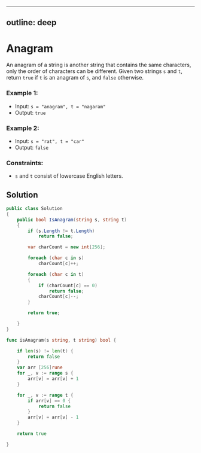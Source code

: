 
---
outline: deep
---

# Anagram

An anagram of a string is another string that contains the same characters, only the order of characters can be different.
Given two strings `s` and `t`, return `true` if `t` is an anagram of `s`, and `false` otherwise.

### Example 1:

- Input: `s = "anagram", t = "nagaram"`
- Output: `true`

### Example 2:

- Input: `s = "rat", t = "car"`
- Output: `false`



### Constraints:

- `s` and `t` consist of lowercase English letters.

## Solution

```C#
public class Solution
{
    public bool IsAnagram(string s, string t)
    {
        if (s.Length != t.Length)
            return false;

        var charCount = new int[256];

        foreach (char c in s)
            charCount[c]++;

        foreach (char c in t)
        {
            if (charCount[c] == 0)
                return false;
            charCount[c]--;
        }

        return true;

    }
}
```

```go
func isAnagram(s string, t string) bool {

	if len(s) != len(t) {
		return false
	}
	var arr [256]rune
	for _, v := range s {
		arr[v] = arr[v] + 1
	}

	for _, v := range t {
		if arr[v] == 0 {
			return false
		}
		arr[v] = arr[v] - 1
	}

	return true

}
```

